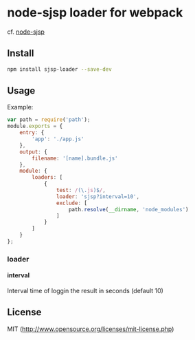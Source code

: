 # node-sjsp loader for webpack

cf. [node-sjsp](https://github.com/45deg/node-sjsp)

## Install

```sh
npm install sjsp-loader --save-dev
```

## Usage

Example:

```javascript
var path = require('path');
module.exports = {
	entry: {
		'app': './app.js'
	},
	output: {
		filename: '[name].bundle.js'
	},
	module: {
		loaders: [
			{
				test: /(\.js)$/,
				loader: 'sjsp?interval=10',
				exclude: [
					path.resolve(__dirname, 'node_modules')
				]
			}
		]
	}
};
```

### loader

#### interval

Interval time of loggin the result in seconds (default 10)

## License

MIT (http://www.opensource.org/licenses/mit-license.php)
